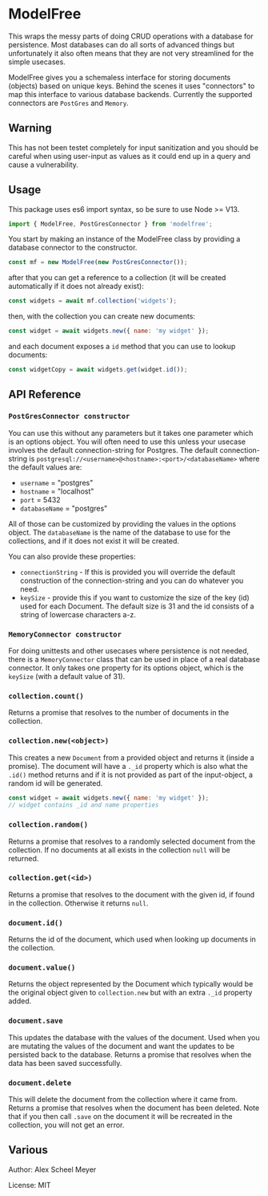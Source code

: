 # ModelFree
This wraps the messy parts of doing CRUD operations with a database for persistence. Most databases can do
all sorts of advanced things but unfortunately it also often means that they are not very streamlined for
the simple usecases.

ModelFree gives you a schemaless interface for storing documents (objects) based on unique keys. Behind the
scenes it uses "connectors" to map this interface to various database backends. Currently the supported connectors
are `PostGres` and `Memory`.

## Warning
This has not been testet completely for input sanitization and you should be careful when using user-input as values as
it could end up in a query and cause a vulnerability.

## Usage
This package uses es6 import syntax, so be sure to use Node >= V13.

```js
import { ModelFree, PostGresConnector } from 'modelfree';
```

You start by making an instance of the ModelFree class by providing a database connector to the constructor.

```js
const mf = new ModelFree(new PostGresConnector());
```

after that you can get a reference to a collection (it will be created automatically if it does not already exist):

```js
const widgets = await mf.collection('widgets');
```

then, with the collection you can create new documents:


```js
const widget = await widgets.new({ name: 'my widget' });
```

and each document exposes a `id` method that you can use to lookup documents:

```js
const widgetCopy = await widgets.get(widget.id());
```


## API Reference

### `PostGresConnector constructor`
You can use this without any parameters but it takes one parameter which is an options object. You will often need to
use this unless your usecase involves the default connection-string for Postgres. The default connection-string is
`postgresql://<username>@<hostname>:<port>/<databaseName>` where the default values are:

 - `username` = "postgres"
 - `hostname` = "localhost"
 - `port` = 5432
 - `databaseName` = "postgres"

All of those can be customized by providing the values in the options object. The `databaseName` is the name of the database
to use for the collections, and if it does not exist it will be created.

You can also provide these properties:

 - `connectionString` - If this is provided you will override the default construction of the connection-string and you
   can do whatever you need.
 - `keySize` - provide this if you want to customize the size of the key (id) used for each Document. The default size
   is 31 and the id consists of a string of lowercase characters a-z.


### `MemoryConnector constructor`
For doing unittests and other usecases where persistence is not needed, there is a `MemoryConnector` class that can be
used in place of a real database connector. It only takes one property for its options object, which is the `keySize`
(with a default value of 31).


### `collection.count()`
Returns a promise that resolves to the number of documents in the collection.

### `collection.new(<object>)`
This creates a new `Document` from a provided object and returns it (inside a promise). The document will have a `._id` property
which is also what the `.id()` method returns and if it is not provided as part of the input-object, a random id will be generated.

```js
const widget = await widgets.new({ name: 'my widget' });
// widget contains _id and name properties
```

### `collection.random()`
Returns a promise that resolves to a randomly selected document from the collection. If no documents at all exists in the collection
`null` will be returned.

### `collection.get(<id>)`
Returns a promise that resolves to the document with the given id, if found in the collection. Otherwise it returns `null`.


### `document.id()`
Returns the id of the document, which used when looking up documents in the collection.

### `document.value()`
Returns the object represented by the Document which typically would be the original object given to `collection.new` but with an
extra `._id` property added.

### `document.save`
This updates the database with the values of the document. Used when you are mutating the values of the document and want the updates
to be persisted back to the database. Returns a promise that resolves when the data has been saved successfully.

### `document.delete`
This will delete the document from the collection where it came from. Returns a promise that resolves when the document has been deleted.
Note that if you then call `.save` on the document it will be recreated in the collection, you will not get an error.


## Various

Author: Alex Scheel Meyer

License: MIT
